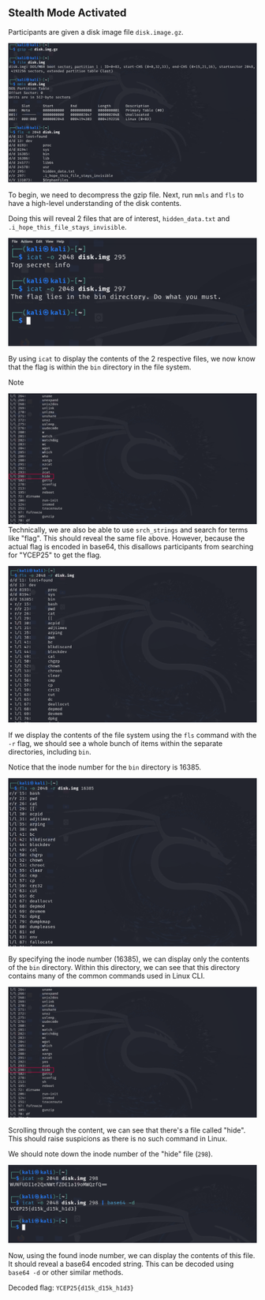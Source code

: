 ## Stealth Mode Activated

Participants are given a disk image file `disk.image.gz`.

![Decompression and overview of disk](./images/image1.png)

To begin, we need to decompress the gzip file. Next, run `mmls` and `fls` to have a high-level understanding of the disk contents.

Doing this will reveal 2 files that are of interest, `hidden_data.txt` and `.i_hope_this_file_stays_invisible`.

![Contents of the 2 files](./images/image2.png)

By using `icat` to display the contents of the 2 respective files, we now know that the flag is within the `bin` directory in the file system.

>[!NOTE]
>![Searching for specific strings](./images/image6.png)
>Technically, we are also be able to use `srch_strings` and search for terms like "flag". This should reveal the same file above.
>However, because the actual flag is encoded in base64, this disallows participants from searching for "YCEP25" to get the flag.

![Contents of the file system](./images/image3.png)

If we display the contents of the file system using the `fls` command with the `-r` flag, we should see a whole bunch of items within the separate directories, including `bin`.

Notice that the inode number for the `bin` directory is 16385.

![Contents of the bin directory](./images/image5.png)

By specifying the inode number (16385), we can display only the contents of the `bin` directory. Within this directory, we can see that this directory contains many of the common commands used in Linux CLI.

![Suspicious file](./images/image6.png)

Scrolling through the content, we can see that there's a file called "hide". This should raise suspicions as there is no such command in Linux.

We should note down the inode number of the "hide" file (`298`).

![Acquiring the flag](./images/image7.png)

Now, using the found inode number, we can display the contents of this file. It should reveal a base64 encoded string. This can be decoded using `base64 -d` or other similar methods.

Decoded flag: `YCEP25{d15k_d15k_h1d3}`